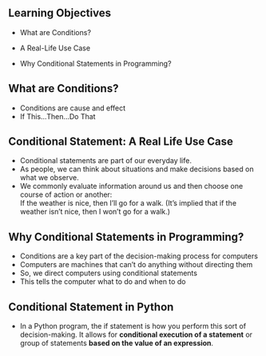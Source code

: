 ## Learning Objectives

* What are Conditions?

* A Real-Life Use Case

* Why Conditional Statements in Programming?



## What are Conditions?

* Conditions are cause and effect
* If This...Then...Do That




## Conditional Statement: A Real Life Use Case

* Conditional statements are part of our everyday life.
* As people, we can think about situations and make decisions based on what we observe.
* We commonly evaluate information around us and then choose one course of action or another:  
If the weather is nice, then I’ll go for a walk. (It’s implied that if the weather isn’t nice, then I won’t go for a walk.)





## Why Conditional Statements in Programming?

* Conditions are a key part of the decision-making process for computers
* Computers are machines that can’t do anything without directing them
* So, we direct computers using conditional statements
* This tells the computer what to do and when to do




## Conditional Statement in Python

* In a Python program, the if statement is how you perform this sort of decision-making. It allows for **conditional execution of a statement** or group of statements **based on the value of an expression**.